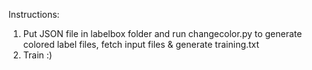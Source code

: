 
Instructions:
1. Put JSON file in labelbox folder and run changecolor.py to generate colored label files, fetch input files & generate training.txt
2. Train :)
